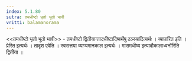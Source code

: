 ```yaml
---
index: 5.1.80
sutra: तमधीष्टो भृतो भूतो भावी
vritti: balamanorama
---
```


<<तमधीष्टो भृतो भूतो भावी>> - तमधीष्टो द्वितीयान्तादधीष्टादिष्वर्थेषु ठञ्स्यादित्यर्थः । व्यापारित इति । प्रेरित इत्यर्थः । तादृश एवेति । स्वसत्तया व्याप्यमानकाल इत्यर्थः । मासमधीष्य इत्यादौकालाध्वनो॑रिति द्वितीया । 